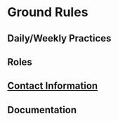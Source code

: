 # **Ground Rules**

## **Daily/Weekly Practices**



## **Roles**


## [**Contact Information**](contact-info.md)



## **Documentation**


